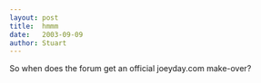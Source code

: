 ```yaml
---
layout:	post
title:	hmmm
date:	2003-09-09
author: Stuart
---
```


So when does the forum get an official joeyday.com make-over?
